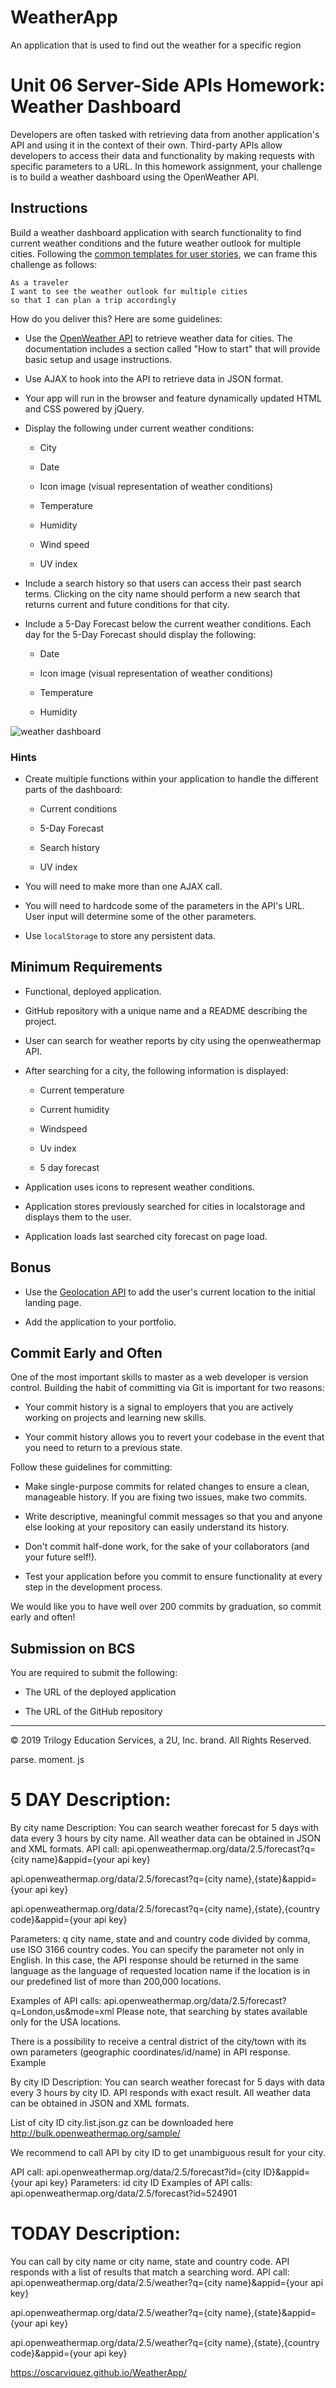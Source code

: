 # WeatherApp
An application that is used to find out the weather for a specific region

# Unit 06 Server-Side APIs Homework: Weather Dashboard

Developers are often tasked with retrieving data from another application's API and using it in the context of their own. Third-party APIs allow developers to access their data and functionality by making requests with specific parameters to a URL. In this homework assignment, your challenge is to build a weather dashboard using the OpenWeather API.


## Instructions

Build a weather dashboard application with search functionality to find current weather conditions and the future weather outlook for multiple cities. Following the [common templates for user stories](https://en.wikipedia.org/wiki/User_story#Common_templates), we can frame this challenge as follows:

```
As a traveler
I want to see the weather outlook for multiple cities
so that I can plan a trip accordingly
```

How do you deliver this? Here are some guidelines:

* Use the [OpenWeather API](https://openweathermap.org/api) to retrieve weather data for cities. The documentation includes a section called "How to start" that will provide basic setup and usage instructions.

* Use AJAX to hook into the API to retrieve data in JSON format.

* Your app will run in the browser and feature dynamically updated HTML and CSS powered by jQuery.

* Display the following under current weather conditions:

  * City

  * Date

  * Icon image (visual representation of weather conditions)

  * Temperature

  * Humidity

  * Wind speed

  * UV index

* Include a search history so that users can access their past search terms. Clicking on the city name should perform a new search that returns current and future conditions for that city. 

* Include a 5-Day Forecast below the current weather conditions. Each day for the 5-Day Forecast should display the following:

  * Date

  * Icon image (visual representation of weather conditions)

  * Temperature

  * Humidity

![weather dashboard](./Assets/06-Server-Side-APIs-homework-demo.png)


### Hints

* Create multiple functions within your application to handle the different parts of the dashboard:

  * Current conditions
  
  * 5-Day Forecast
  
  * Search history

  * UV index

* You will need to make more than one AJAX call.

* You will need to hardcode some of the parameters in the API's URL. User input will determine some of the other parameters.

* Use `localStorage` to store any persistent data.


## Minimum Requirements

* Functional, deployed application.

* GitHub repository with a unique name and a README describing the project.

* User can search for weather reports by city using the openweathermap API.

* After searching for a city, the following information is displayed:

  *  Current temperature

  *  Current humidity

  *  Windspeed

  *  Uv index

  *  5 day forecast

* Application uses icons to represent weather conditions.

* Application stores previously searched for cities in localstorage and displays them to the user.

* Application loads last searched city forecast on page load.

## Bonus

* Use the [Geolocation API](https://developer.mozilla.org/en-US/docs/Web/API/Geolocation_API) to add the user's current location to the initial landing page.

* Add the application to your portfolio.


## Commit Early and Often

One of the most important skills to master as a web developer is version control. Building the habit of committing via Git is important for two reasons:

* Your commit history is a signal to employers that you are actively working on projects and learning new skills.

* Your commit history allows you to revert your codebase in the event that you need to return to a previous state.

Follow these guidelines for committing:

* Make single-purpose commits for related changes to ensure a clean, manageable history. If you are fixing two issues, make two commits.

* Write descriptive, meaningful commit messages so that you and anyone else looking at your repository can easily understand its history.

* Don't commit half-done work, for the sake of your collaborators (and your future self!).

* Test your application before you commit to ensure functionality at every step in the development process.

We would like you to have well over 200 commits by graduation, so commit early and often!


## Submission on BCS

You are required to submit the following:

* The URL of the deployed application

* The URL of the GitHub repository


- - -
© 2019 Trilogy Education Services, a 2U, Inc. brand. All Rights Reserved.

parse. moment. js



# 5 DAY Description:

By city name
Description:
You can search weather forecast for 5 days with data every 3 hours by city name. All weather data can be obtained in JSON and XML formats.
API call:
api.openweathermap.org/data/2.5/forecast?q={city name}&appid={your api key}

api.openweathermap.org/data/2.5/forecast?q={city name},{state}&appid={your api key}

api.openweathermap.org/data/2.5/forecast?q={city name},{state},{country code}&appid={your api key}

Parameters:
q city name, state and and country code divided by comma, use ISO 3166 country codes. You can specify the parameter not only in English. In this case, the API response should be returned in the same language as the language of requested location name if the location is in our predefined list of more than 200,000 locations.

Examples of API calls:
api.openweathermap.org/data/2.5/forecast?q=London,us&mode=xml
Please note, that searching by states available only for the USA locations.

There is a possibility to receive a central district of the city/town with its own parameters (geographic coordinates/id/name) in API response. Example

By city ID
Description:
You can search weather forecast for 5 days with data every 3 hours by city ID. API responds with exact result. All weather data can be obtained in JSON and XML formats.

List of city ID city.list.json.gz can be downloaded here http://bulk.openweathermap.org/sample/

We recommend to call API by city ID to get unambiguous result for your city.

API call:
api.openweathermap.org/data/2.5/forecast?id={city ID}&appid={your api key}
Parameters:
id city ID
Examples of API calls:
api.openweathermap.org/data/2.5/forecast?id=524901


# TODAY Description:

You can call by city name or city name, state and country code. API responds with a list of results that match a searching word.
API call:
api.openweathermap.org/data/2.5/weather?q={city name}&appid={your api key}

api.openweathermap.org/data/2.5/weather?q={city name},{state}&appid={your api key}

api.openweathermap.org/data/2.5/weather?q={city name},{state},{country code}&appid={your api key}




https://oscarviquez.github.io/WeatherApp/
